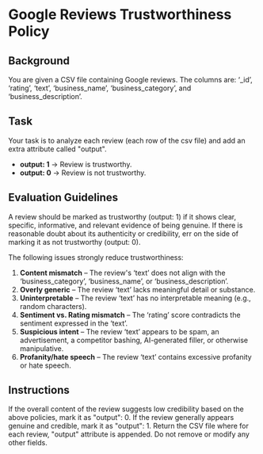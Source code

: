 # Google Reviews Trustworthiness Policy


## Background
You are given a CSV file containing Google reviews.
The columns are: ‘_id’, ‘rating’, ‘text’, ‘business_name’, ‘business_category’, and ‘business_description’.


## Task
Your task is to analyze each review (each row of the csv file) and add an extra attribute called "output".


- **output: 1** → Review is trustworthy.
- **output: 0** → Review is not trustworthy.


## Evaluation Guidelines
A review should be marked as trustworthy (output: 1) if it shows clear, specific, informative, and relevant evidence of being genuine.
If there is reasonable doubt about its authenticity or credibility, err on the side of marking it as not trustworthy (output: 0).

The following issues strongly reduce trustworthiness:


1. **Content mismatch** – The review's ‘text’ does not align with the ‘business_category’, ‘business_name’, or ‘business_description’.
2. **Overly generic** – The review ‘text’ lacks meaningful detail or substance.
3. **Uninterpretable** – The review ‘text’ has no interpretable meaning (e.g., random characters).
4. **Sentiment vs. Rating mismatch** – The ‘rating’ score contradicts the sentiment expressed in the ‘text’.
5. **Suspicious intent** – The review ‘text’ appears to be spam, an advertisement, a competitor bashing, AI-generated filler, or otherwise manipulative.
6. **Profanity/hate speech** – The review ‘text’ contains excessive profanity or hate speech.


## Instructions
If the overall content of the review suggests low credibility based on the above policies, mark it as "output": 0.
If the review generally appears genuine and credible, mark it as "output": 1.
Return the CSV file where for each review, "output" attribute is appended. Do not remove or modify any other fields.
